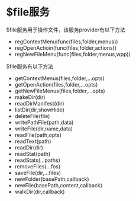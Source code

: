 # $file服务
$file服务用于操作文件，该服务provider有以下方法
+ regContextMenu(func(files,folder,menus))
+ regOpenActioin(func(files,folder,actions))
+ regNewFileMenu(func(files,folder,menus,wpp))

$file服务有以下方法

+ getContextMenus(files,folder,...opts)
+ getOpenAction(files,folder,...opts)
+ getNewFileMenus(files,folder,...opts)
+ makeDir(dir)
+ readDirManifest(dir)
+ listDir(dir,showHide)
+ deleteFile(file)
+ writePathFile(path,data)
+ writeFile(dir,name,data)
+ readFile(path,opts)
+ readText(path)
+ readDir(dir)
+ readStat(path)
+ readStats(...paths)
+ removeFiles(...fos)
+ saveFile(dir,...files)
+ newFolder(basePath,callback)
+ newFile(basePath,content,callback)
+ walkDir(dir,callback)
